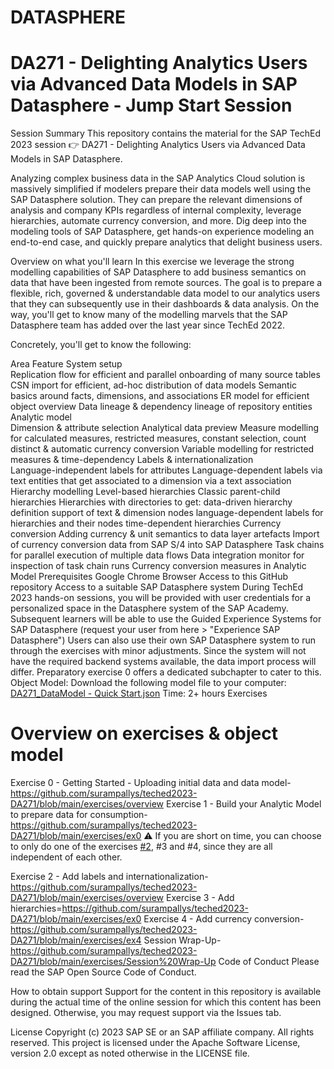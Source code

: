 # DATASPHERE

# DA271 - Delighting Analytics Users via Advanced Data Models in SAP Datasphere - Jump Start Session
Session Summary
This repository contains the material for the SAP TechEd 2023 session 👉 DA271 - Delighting Analytics Users via Advanced Data Models in SAP Datasphere.

Analyzing complex business data in the SAP Analytics Cloud solution is massively simplified if modelers prepare their data models well using the SAP Datasphere solution. They can prepare the relevant dimensions of analysis and company KPIs regardless of internal complexity, leverage hierarchies, automate currency conversion, and more. Dig deep into the modeling tools of SAP Datasphere, get hands-on experience modeling an end-to-end case, and quickly prepare analytics that delight business users.

Overview on what you'll learn
In this exercise we leverage the strong modelling capabilities of SAP Datasphere to add business semantics on data that have been ingested from remote sources. The goal is to prepare a flexible, rich, governed & understandable data model to our analytics users that they can subsequently use in their dashboards & data analysis. On the way, you'll get to know many of the modelling marvels that the SAP Datasphere team has added over the last year since TechEd 2022.

Concretely, you'll get to know the following:

Area	Feature
System setup	
Replication flow for efficient and parallel onboarding of many source tables
CSN import for efficient, ad-hoc distribution of data models
Semantic basics around facts, dimensions, and associations
ER model for efficient object overview
Data lineage & dependency lineage of repository entities
Analytic model	
Dimension & attribute selection
Analytical data preview
Measure modelling for calculated measures, restricted measures, constant selection, count distinct & automatic currency conversion
Variable modelling for restricted measures & time-dependency
Labels & internationalization	
Language-independent labels for attributes
Language-dependent labels via text entities that get associated to a dimension via a text association
Hierarchy modelling	
Level-based hierarchies
Classic parent-child hierarchies
Hierarchies with directories to get:
data-driven hierarchy definition
support of text & dimension nodes
language-dependent labels for hierarchies and their nodes
time-dependent hierarchies
Currency conversion	
Adding currency & unit semantics to data layer artefacts
Import of currency conversion data from SAP S/4 into SAP Datasphere
Task chains for parallel execution of multiple data flows
Data integration monitor for inspection of task chain runs
Currency conversion measures in Analytic Model
Prerequisites
Google Chrome Browser
Access to this GitHub repository
Access to a suitable SAP Datasphere system
During TechEd 2023 hands-on sessions, you will be provided with user credentials for a personalized space in the Datasphere system of the SAP Academy.
Subsequent learners will be able to use the Guided Experience Systems for SAP Datasphere
(request your user from here > "Experience SAP Datasphere")
Users can also use their own SAP Datasphere system to run through the exercises with minor adjustments. Since the system will not have the required backend systems available, the data import process will differ. Preparatory exercise 0 offers a dedicated subchapter to cater to this.
Object Model: Download the following model file to your computer: [DA271_DataModel - Quick Start.json](https://github.com/surampallys/teched2023-DA271/blob/main/model/DA271_DataModel%20-%20Quick%20Start.json)
Time: 2+ hours
Exercises
# Overview on exercises & object model
Exercise 0 - Getting Started - Uploading initial data and data model-https://github.com/surampallys/teched2023-DA271/blob/main/exercises/overview
Exercise 1 - Build your Analytic Model to prepare data for consumption-https://github.com/surampallys/teched2023-DA271/blob/main/exercises/ex0
⚠️ If you are short on time, you can choose to only do one of the exercises [#2](https://github.com/surampallys/teched2023-DA271/blob/main/exercises/ex2), #3 and #4, since they are all independent of each other.

Exercise 2 - Add labels and internationalization-https://github.com/surampallys/teched2023-DA271/blob/main/exercises/overview
Exercise 3 - Add hierarchies=https://github.com/surampallys/teched2023-DA271/blob/main/exercises/ex0
Exercise 4 - Add currency conversion-https://github.com/surampallys/teched2023-DA271/blob/main/exercises/ex4
Session Wrap-Up-https://github.com/surampallys/teched2023-DA271/blob/main/exercises/Session%20Wrap-Up
Code of Conduct
Please read the SAP Open Source Code of Conduct.

How to obtain support
Support for the content in this repository is available during the actual time of the online session for which this content has been designed. Otherwise, you may request support via the Issues tab.

License
Copyright (c) 2023 SAP SE or an SAP affiliate company. All rights reserved. This project is licensed under the Apache Software License, version 2.0 except as noted otherwise in the LICENSE file.
